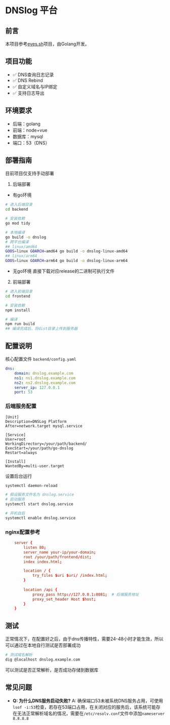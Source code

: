 # DNSlog 平台
## 前言

本项目参考[eyes.sh](https://github.com/lijiejie/eyes.sh)项目，由Golang开发。

## 项目功能
- ✅ DNS查询日志记录
- ✅ DNS Rebind
- ✅ 自定义域名与IP绑定
- ✅ 支持日志导出

## 环境要求
- 后端：golang
- 前端：node+vue
- 数据库：mysql
- 端口：53（DNS）

## 部署指南

目前项目仅支持手动部署

1. 后端部署
+ 有go环境
```bash
# 进入后端目录
cd backend

# 安装依赖
go mod tidy

# 本地编译
go build -o dnslog
# 跨平台编译
## linux/amd64
GOOS=linux GOARCH=amd64 go build -o dnslog-linux-amd64
## linux/arm64
GOOS=linux GOARCH=arm64 go build -o dnslog-linux-arm64
```

+ 无go环境
直接下载对应release的二进制可执行文件

2. 前端部署
```bash
# 进入前端目录
cd frontend

# 安装依赖
npm install

# 编译
npm run build
## 编译完成后，将dist目录上传到服务器
```

## 配置说明
核心配置文件    `backend/config.yaml`
```yaml
dns:
    domain: dnslog.example.com
    ns1: ns1.dnslog.example.com
    ns2: ns2.dnslog.example.com
    server_ip: 127.0.0.1
    port: 53
```
### 后端服务配置
```service
[Unit]
Description=DNSLog Platform
After=network.target mysql.service

[Service]
User=root
WorkingDirectory=/your/path/backend/
ExecStart=/your/path/go-dnslog
Restart=always

[Install]
WantedBy=multi-user.target
```
设置后台运行
```bash
systemctl daemon-reload

# 假设服务文件名为 dnslog.service
# 启动服务
systemctl start dnslog.service

# 开机自启
systemctl enable dnslog.service
```

### nginx配置参考
```conf
	server {
		listen 80;
		server_name your-ip/your-domain;
		root /your/path/frontend/dist;
		index index.html;

		location / {
			try_files $uri $uri/ /index.html;
		}
		
		location /api {
			proxy_pass http://127.0.0.1:8081;  # 后端服务地址
			proxy_set_header Host $host;
		}
	}
```


## 测试
正常情况下，在配置好之后，由于dns传播特性，需要24-48小时才能生效，所以可以通过在本地自行测试是否部署成功
```bash
# 测试域名解析
dig @localhost dnslog.example.com
```
可以测试是否正常解析，是否成功存储到数据库

## 常见问题
- **Q: 为什么DNS服务启动失败?**
  A: 确保端口53未被系统DNS服务占用，可使用`lsof -i:53`检查，若存在53端口占用，在关闭对应的服务后，该系统可能存在无法正常解析域名的情况，需要在`/etc/resolv.conf`文件中添加`nameserver 8.8.8.8`

